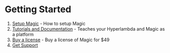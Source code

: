 
# Getting Started

1. [Setup Magic](/tutorials/getting-started) - How to setup Magic
2. [Tutorials and Documentation](/documentation) - Teaches your Hyperlambda and Magic as a platform
3. [Buy a license](https://servergardens.com/buy/) - Buy a license of Magic for $49
4. [Get Support](https://github.com/polterguy/magic/issues)
